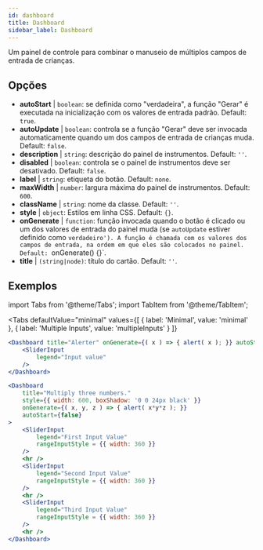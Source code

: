 ```yaml
--- 
id: dashboard 
title: Dashboard
sidebar_label: Dashboard 
---
```


Um painel de controle para combinar o manuseio de múltiplos campos de entrada de crianças.

## Opções

* __autoStart__ | `boolean`: se definida como "verdadeira", a função "Gerar" é executada na inicialização com os valores de entrada padrão. Default: `true`.
* __autoUpdate__ | `boolean`: controla se a função "Gerar" deve ser invocada automaticamente quando um dos campos de entrada de crianças muda. Default: `false`.
* __description__ | `string`: descrição do painel de instrumentos. Default: `''`.
* __disabled__ | `boolean`: controla se o painel de instrumentos deve ser desativado. Default: `false`.
* __label__ | `string`: etiqueta do botão. Default: `none`.
* __maxWidth__ | `number`: largura máxima do painel de instrumentos. Default: `600`.
* __className__ | `string`: nome da classe. Default: `''`.
* __style__ | `object`: Estilos em linha CSS. Default: `{}`.
* __onGenerate__ | `function`: função invocada quando o botão é clicado ou um dos valores de entrada do painel muda (se `autoUpdate` estiver definido como `verdadeiro'). A função é chamada com os valores dos campos de entrada, na ordem em que eles são colocados no painel. Default: `onGenerate() {}`.
* __title__ | `(string|node)`: título do cartão. Default: `''`.


## Exemplos

import Tabs from '@theme/Tabs';
import TabItem from '@theme/TabItem';

<Tabs
    defaultValue="minimal"
    values={[
        { label: 'Minimal', value: 'minimal' },
        { label: 'Multiple Inputs', value: 'multipleInputs' }
    ]}
>

<TabItem value="minimal"> 

```jsx live
<Dashboard title="Alerter" onGenerate={( x ) => { alert( x ); }} autoStart={false} >
    <SliderInput
        legend="Input value"
    />
</Dashboard>
```

</TabItem>

<TabItem value="multipleInputs" > 

```jsx live
<Dashboard 
    title="Multiply three numbers."
    style={{ width: 600, boxShadow: '0 0 24px black' }}
    onGenerate={( x, y, z ) => { alert( x*y*z ); }} 
    autoStart={false} 
>
    <SliderInput
        legend="First Input Value"
        rangeInputStyle = {{ width: 360 }}
    />
    <hr />
    <SliderInput
        legend="Second Input Value"
        rangeInputStyle = {{ width: 360 }}
    />
    <hr />
    <SliderInput
        legend="Third Input Value"
        rangeInputStyle = {{ width: 360 }}
    />
    <hr />
</Dashboard>
```

</TabItem>

</Tabs>
